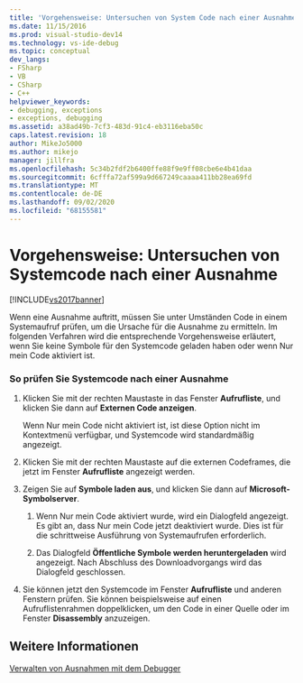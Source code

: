 ```yaml
---
title: 'Vorgehensweise: Untersuchen von System Code nach einer Ausnahme | Microsoft-Dokumentation'
ms.date: 11/15/2016
ms.prod: visual-studio-dev14
ms.technology: vs-ide-debug
ms.topic: conceptual
dev_langs:
- FSharp
- VB
- CSharp
- C++
helpviewer_keywords:
- debugging, exceptions
- exceptions, debugging
ms.assetid: a38ad49b-7cf3-483d-91c4-eb3116eba50c
caps.latest.revision: 18
author: MikeJo5000
ms.author: mikejo
manager: jillfra
ms.openlocfilehash: 5c34b2fdf2b6400ffe88f9e9ff08cbe6e4b41daa
ms.sourcegitcommit: 6cfffa72af599a9d667249caaaa411bb28ea69fd
ms.translationtype: MT
ms.contentlocale: de-DE
ms.lasthandoff: 09/02/2020
ms.locfileid: "68155581"
---
```

# <a name="how-to-examine-system-code-after-an-exception"></a>Vorgehensweise: Untersuchen von Systemcode nach einer Ausnahme
[!INCLUDE[vs2017banner](../includes/vs2017banner.md)]

Wenn eine Ausnahme auftritt, müssen Sie unter Umständen Code in einem Systemaufruf prüfen, um die Ursache für die Ausnahme zu ermitteln. Im folgenden Verfahren wird die entsprechende Vorgehensweise erläutert, wenn Sie keine Symbole für den Systemcode geladen haben oder wenn Nur mein Code aktiviert ist.  
  
### <a name="to-examine-system-code-following-an-exception"></a>So prüfen Sie Systemcode nach einer Ausnahme  
  
1. Klicken Sie mit der rechten Maustaste in das Fenster **Aufrufliste**, und klicken Sie dann auf **Externen Code anzeigen**.  
  
     Wenn Nur mein Code nicht aktiviert ist, ist diese Option nicht im Kontextmenü verfügbar, und Systemcode wird standardmäßig angezeigt.  
  
2. Klicken Sie mit der rechten Maustaste auf die externen Codeframes, die jetzt im Fenster **Aufrufliste** angezeigt werden.  
  
3. Zeigen Sie auf **Symbole laden aus**, und klicken Sie dann auf **Microsoft-Symbolserver**.  
  
    1. Wenn Nur mein Code aktiviert wurde, wird ein Dialogfeld angezeigt. Es gibt an, dass Nur mein Code jetzt deaktiviert wurde. Dies ist für die schrittweise Ausführung von Systemaufrufen erforderlich.  
  
    2. Das Dialogfeld **Öffentliche Symbole werden heruntergeladen** wird angezeigt. Nach Abschluss des Downloadvorgangs wird das Dialogfeld geschlossen.  
  
4. Sie können jetzt den Systemcode im Fenster **Aufrufliste** und anderen Fenstern prüfen. Sie können beispielsweise auf einen Aufruflistenrahmen doppelklicken, um den Code in einer Quelle oder im Fenster **Disassembly** anzuzeigen.  
  
## <a name="see-also"></a>Weitere Informationen  
 [Verwalten von Ausnahmen mit dem Debugger](../debugger/managing-exceptions-with-the-debugger.md)
